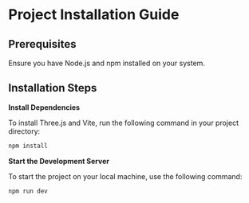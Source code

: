 # Project Installation Guide

## Prerequisites

Ensure you have Node.js and npm installed on your system.

## Installation Steps

**Install Dependencies**

To install Three.js and Vite, run the following command in your project directory:

```sh
npm install
```

**Start the Development Server**

To start the project on your local machine, use the following command:

```sh
npm run dev
```
